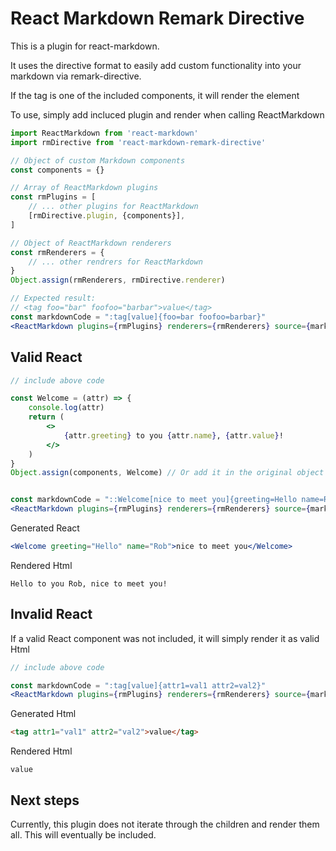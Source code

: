 # React Markdown Remark Directive

This is a plugin for react-markdown.

It uses the directive format to easily add custom functionality into your markdown via remark-directive.

If the tag is one of the included components, it will render the element

To use, simply add incluced plugin and render when calling ReactMarkdown

```jsx
import ReactMarkdown from 'react-markdown'
import rmDirective from 'react-markdown-remark-directive'

// Object of custom Markdown components
const components = {}

// Array of ReactMarkdown plugins
const rmPlugins = [
    // ... other plugins for ReactMarkdown
    [rmDirective.plugin, {components}],
]

// Object of ReactMarkdown renderers
const rmRenderers = {
    // ... other rendrers for ReactMarkdown
}
Object.assign(rmRenderers, rmDirective.renderer)

// Expected result:
// <tag foo="bar" foofoo="barbar">value</tag>
const markdownCode = ":tag[value]{foo=bar foofoo=barbar}"
<ReactMarkdown plugins={rmPlugins} renderers={rmRenderers} source={markdownCode} />
```

## Valid React

```jsx
// include above code

const Welcome = (attr) => {
    console.log(attr)
    return (
        <>
            {attr.greeting} to you {attr.name}, {attr.value}!
        </>
    )
}
Object.assign(components, Welcome) // Or add it in the original object


const markdownCode = "::Welcome[nice to meet you]{greeting=Hello name=Rob}"
<ReactMarkdown plugins={rmPlugins} renderers={rmRenderers} source={markdownCode} />
```

Generated React
```jsx
<Welcome greeting="Hello" name="Rob">nice to meet you</Welcome>
```

Rendered Html
```
Hello to you Rob, nice to meet you!
```

## Invalid React

If a valid React component was not included, it will simply render it as valid Html

```jsx
// include above code

const markdownCode = ":tag[value]{attr1=val1 attr2=val2}"
<ReactMarkdown plugins={rmPlugins} renderers={rmRenderers} source={markdownCode} />
```

Generated Html

```html
<tag attr1="val1" attr2="val2">value</tag>
```

Rendered Html
```
value
```

## Next steps
Currently, this plugin does not iterate through the children and render them all. This will eventually be included.